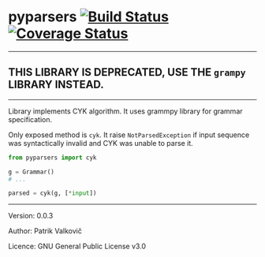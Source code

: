 # pyparsers [![Build Status](https://travis-ci.org/PatrikValkovic/pyparsers.svg?branch=master)](https://travis-ci.org/PatrikValkovic/pyparsers) [![Coverage Status](https://coveralls.io/repos/github/PatrikValkovic/pyparsers/badge.svg?branch=master)](https://coveralls.io/github/PatrikValkovic/pyparsers?branch=master)

----------

## THIS LIBRARY IS DEPRECATED, USE THE `grampy` LIBRARY INSTEAD.

----------

Library implements CYK algorithm.
It uses grammpy library for grammar specification.

Only exposed method is `cyk`.
It raise `NotParsedException` if input sequence was syntactically invalid and CYK was unable to parse it.

```python
from pyparsers import cyk

g = Grammar()
# ...

parsed = cyk(g, [*input])
```

-----

Version: 0.0.3

Author: Patrik Valkovič

Licence: GNU General Public License v3.0
